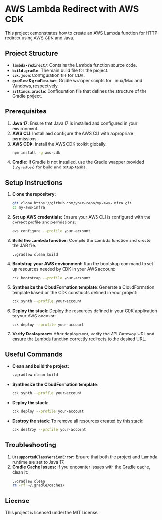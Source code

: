 
# AWS Lambda Redirect with AWS CDK

This project demonstrates how to create an AWS Lambda function for HTTP redirect using AWS CDK and Java.

## Project Structure

- **`lambda-redirect/`**: Contains the Lambda function source code.
- **`build.gradle`**: The main build file for the project.
- **`cdk.json`**: Configuration file for CDK.
- **`gradlew` & `gradlew.bat`**: Gradle wrapper scripts for Linux/Mac and Windows, respectively.
- **`settings.gradle`**: Configuration file that defines the structure of the Gradle project.

## Prerequisites

1. **Java 17**: Ensure that Java 17 is installed and configured in your environment.
2. **AWS CLI**: Install and configure the AWS CLI with appropriate permissions.
3. **AWS CDK**: Install the AWS CDK toolkit globally.
   ```bash
   npm install -g aws-cdk
   ```
4. **Gradle**: If Gradle is not installed, use the Gradle wrapper provided (`./gradlew`) for build and setup tasks.

## Setup Instructions

1. **Clone the repository:**
   ```bash
   git clone https://github.com/your-repo/my-aws-infra.git
   cd my-aws-infra
   ```

2. **Set up AWS credentials:**
   Ensure your AWS CLI is configured with the correct profile and permissions:
   ```bash
   aws configure --profile your-account
   ```

3. **Build the Lambda function:**
   Compile the Lambda function and create the JAR file.
   ```bash
   ./gradlew clean build
   ```

4. **Bootstrap your AWS environment:**
   Run the bootstrap command to set up resources needed by CDK in your AWS account:
   ```bash
   cdk bootstrap --profile your-account
   ```

5. **Synthesize the CloudFormation template:**
   Generate a CloudFormation template based on the CDK constructs defined in your project:
   ```bash
   cdk synth --profile your-account
   ```

6. **Deploy the stack:**
   Deploy the resources defined in your CDK application to your AWS account:
   ```bash
   cdk deploy --profile your-account
   ```

7. **Verify Deployment:**
   After deployment, verify the API Gateway URL and ensure the Lambda function correctly redirects to the desired URL.

## Useful Commands

- **Clean and build the project:**
  ```bash
  ./gradlew clean build
  ```

- **Synthesize the CloudFormation template:**
  ```bash
  cdk synth --profile your-account
  ```

- **Deploy the stack:**
  ```bash
  cdk deploy --profile your-account
  ```

- **Destroy the stack:**
  To remove all resources created by this stack:
  ```bash
  cdk destroy --profile your-account
  ```

## Troubleshooting

1. **`UnsupportedClassVersionError`:** Ensure that both the project and Lambda runtime are set to Java 17.
2. **Gradle Cache Issues:** If you encounter issues with the Gradle cache, clean it:
   ```bash
   ./gradlew clean
   rm -rf ~/.gradle/caches/
   ```

## License

This project is licensed under the MIT License.
